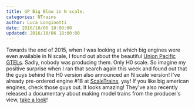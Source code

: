 ```yaml
---
title: UP Big Blow in N scale.
categories: NTrains
author: Luca Longinotti
date: 2016/10/06 18:00:00
updated: 2016/10/06 18:00:00
---
```

Towards the end of 2015, when I was looking at which big engines were even available
in N scale, I found out about the beautiful [Union Pacific GTELs][1]. Sadly, nobody was
producing them. Only H0 scale. So imagine my positive surprise when I ran that search
again this week and found out that the guys behind the H0 version also announced
an N scale version! I've already pre-ordered engine #18 at [ScaleTrains][2], yay!
If you like big american engines, check those guys out. It looks amazing!
They've also recently released a documentary about making model trains from the
producer's view, [take a look][3]!

[1]: https://en.wikipedia.org/wiki/Union_Pacific_GTELs "UP GTELs 'Big Blow'"
[2]: https://www.scaletrains.com/ "ScaleTrains"
[3]: http://trainmasters.tv/video-player/tmtv-2015-11-act-iii "Making Of Scale Models"
